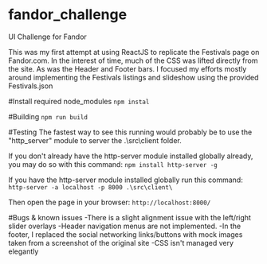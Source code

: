 # fandor_challenge
UI Challenge for Fandor

This was my first attempt at using ReactJS to replicate the Festivals page on Fandor.com.
In the interest of time, much of the CSS was lifted directly from the site. As was the Header and Footer bars. I focused my efforts mostly around implementing the Festivals listings and slideshow using the provided Festivals.json

#Install required node_modules
`npm instal`

#Building
`npm run build`

#Testing
The fastest way to see this running would probably be to use the "http_server" module to server the .\src\client folder.

If you don't already have the http-server module installed globally already, you may do so with this command:
`npm install http-server -g`

If you have the http-server module installed globally run this command:
`http-server -a localhost -p 8000 .\src\client\`


Then open the page in your browser:
`http://localhost:8000/`

#Bugs & known issues
-There is a slight alignment issue with the left/right slider overlays 
-Header navigation menus are not implemented.
-In the footer, I replaced the social networking links/buttons with mock images taken from a screenshot of the original site 
-CSS isn't managed very elegantly

